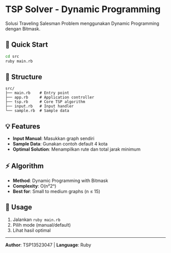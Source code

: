 # TSP Solver - Dynamic Programming

Solusi Traveling Salesman Problem menggunakan Dynamic Programming dengan Bitmask.

## 🚀 Quick Start

```bash
cd src
ruby main.rb
```

## 📁 Structure

```
src/
├── main.rb    # Entry point
├── app.rb     # Application controller
├── tsp.rb     # Core TSP algorithm
├── input.rb   # Input handler
└── sample.rb  # Sample data
```

## 💡 Features

- **Input Manual**: Masukkan graph sendiri
- **Sample Data**: Gunakan contoh default 4 kota
- **Optimal Solution**: Menampilkan rute dan total jarak minimum

## ⚡ Algorithm

- **Method**: Dynamic Programming with Bitmask
- **Complexity**: O(n²2ⁿ)
- **Best for**: Small to medium graphs (n ≤ 15)

## 📝 Usage

1. Jalankan `ruby main.rb`
2. Pilih mode (manual/default)
3. Lihat hasil optimal

---
**Author**: TSP13523047 | **Language**: Ruby